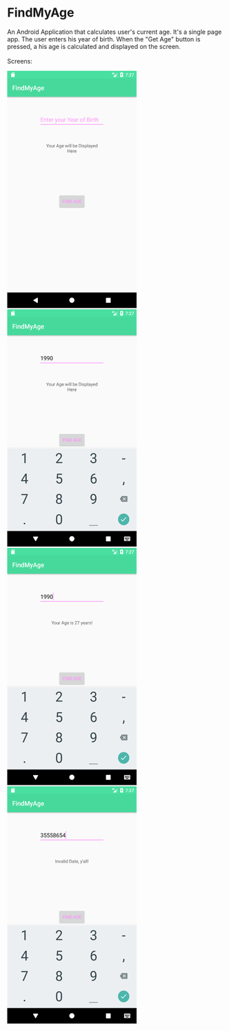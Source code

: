 # FindMyAge
An Android Application that calculates user's current age.
It's a single page app. The user enters his year of birth.
When the "Get Age" button is pressed, a his age is calculated and displayed on the screen. <br>
<br>
Screens: <br>
<div align="left">
<img src = "/Screens/1.png" width = 300 height = 550>
<img src = "/Screens/2.png" width = 300 height = 550>
<img src = "/Screens/3.png" width = 300 height = 550>
<img src = "/Screens/4.png" width = 300 height = 550>
</div>
